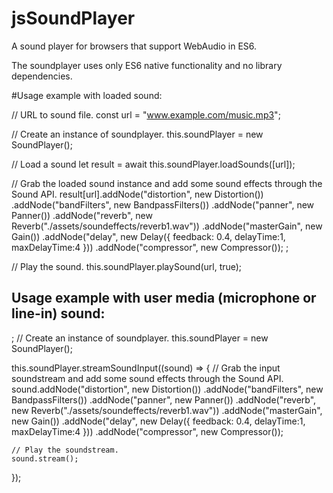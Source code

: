 # jsSoundPlayer
A sound player for browsers that support WebAudio in ES6.

The soundplayer uses only ES6 native functionality and no library dependencies.

#Usage example with loaded sound:

// URL to sound file.
const url = "www.example.com/music.mp3";

// Create an instance of soundplayer.
this.soundPlayer = new SoundPlayer();

// Load a sound
let result = await this.soundPlayer.loadSounds([url]); 
		
// Grab the loaded sound instance and add some sound effects through the Sound API.
result[url].addNode("distortion", new Distortion())
	.addNode("bandFilters", new BandpassFilters())
	.addNode("panner", new Panner())
	.addNode("reverb", new Reverb("./assets/soundeffects/reverb1.wav"))
	.addNode("masterGain", new Gain())
	.addNode("delay", new Delay({ feedback: 0.4, delayTime:1, maxDelayTime:4 }))
	.addNode("compressor", new Compressor());	;		

// Play the sound.
this.soundPlayer.playSound(url, true);


<h2>Usage example with user media (microphone or line-in) sound:</h2>
;
// Create an instance of soundplayer.
this.soundPlayer = new SoundPlayer();

this.soundPlayer.streamSoundInput((sound) => {
	// Grab the input soundstream and add some sound effects through the Sound API.
	sound.addNode("distortion", new Distortion())
		.addNode("bandFilters", new BandpassFilters())
		.addNode("panner", new Panner())
		.addNode("reverb", new Reverb("./assets/soundeffects/reverb1.wav"))
		.addNode("masterGain", new Gain())
		.addNode("delay", new Delay({ feedback: 0.4, delayTime:1, maxDelayTime:4 }))
		.addNode("compressor", new Compressor());	

	// Play the soundstream.
	sound.stream();
});		
